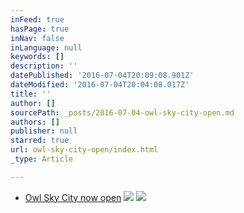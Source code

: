 ```yaml
---
inFeed: true
hasPage: true
inNav: false
inLanguage: null
keywords: []
description: ''
datePublished: '2016-07-04T20:09:08.901Z'
dateModified: '2016-07-04T20:04:08.017Z'
title: ''
author: []
sourcePath: _posts/2016-07-04-owl-sky-city-open.md
authors: []
publisher: null
starred: true
url: owl-sky-city-open/index.html
_type: Article

---
```

* [Owl Sky City now open][0]
![](https://the-grid-user-content.s3-us-west-2.amazonaws.com/e1124ca9-5bbf-4a77-80ef-8f80988eb67a.png)
![](https://the-grid-user-content.s3-us-west-2.amazonaws.com/4ddc530b-2e45-4154-8088-6ad07b9f416b.png)

[0]: null